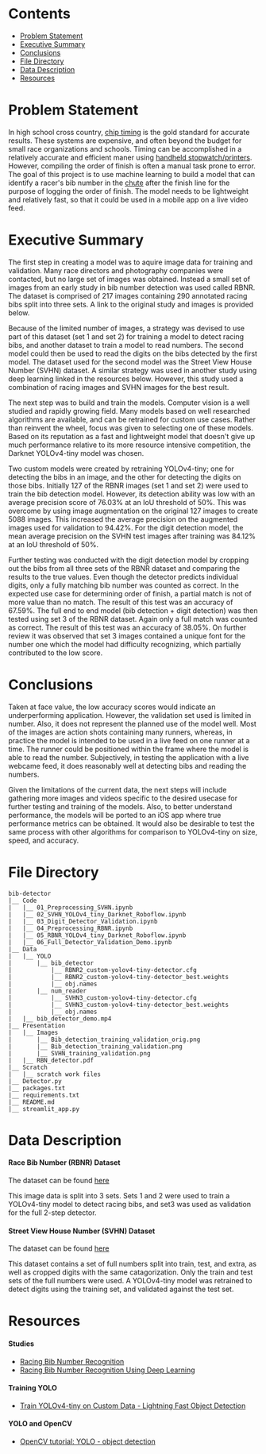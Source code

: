 # Contents
- [Problem Statement](#Problem-Statement)
- [Executive Summary](#Executive-Summary)
- [Conclusions](#Conclusions)
- [File Directory](#File-Directory)
- [Data Description](#Data-Description)
- [Resources](#Resources)

# Problem Statement
In high school cross country, [chip timing](https://en.wikipedia.org/wiki/Transponder_timing) is the gold standard for accurate results.  These systems are expensive, and often beyond the budget for small race organizations and schools.  Timing can be accomplished in a relatively accurate and efficient maner using [handheld stopwatch/printers](https://www.everythingtrackandfield.com/Ultrak-L10-Lane-Timer).  However, compiling the order of finish is often a manual task prone to error.  The goal of this project is to use machine learning to build a model that can identify a racer's bib number in the [chute](https://co.milesplit.com/articles/187094/the-definitive-lexicon-of-cross-country-terms) after the finish line for the purpose of logging the order of finish.  The model needs to be lightweight and relatively fast, so that it could be used in a mobile app on a live video feed.


# Executive Summary
The first step in creating a model was to aquire image data for training and validation.  Many race directors and photography companies were contacted, but no large set of images was obtained.  Instead a small set of images from an early study in bib number detection was used called RBNR.  The dataset is comprised of 217 images containing 290 annotated racing bibs split into three sets.  A link to the original study and images is provided below.  

Because of the limited number of images, a strategy was devised to use part of this dataset (set 1 and set 2) for training a model to detect racing bibs, and another dataset to train a model to read numbers.  The second model could then be used to read the digits on the bibs detected by the first model.  The dataset used for the second model was the Street View House Number (SVHN) dataset.  A similar strategy was used in another study using deep learning linked in the resources below.  However, this study used a combination of racing images and SVHN images for the best result.

The next step was to build and train the models.  Computer vision is a well studied and rapidly growing field.  Many models based on well researched algorithms are available, and can be retrained for custom use cases.  Rather than reinvent the wheel, focus was given to selecting one of these models.  Based on its reputation as a fast and lightweight model that doesn't give up much performance relative to its more resource intensive competition, the Darknet YOLOv4-tiny model was chosen.  

Two custom models were created by retraining YOLOv4-tiny; one for detecting the bibs in an image, and the other for detecting the digits on those bibs.  Initially 127 of the RBNR images (set 1 and set 2) were used to train the bib detection model.  However, its detection ability was low with an average precision score of 76.03% at an IoU threshold of 50%.  This was overcome by using image augmentation on the original 127 images to create 5088 images.  This increased the average precision on the augmented images used for validation to 94.42%.  For the digit detection model, the mean average precision on the SVHN test images after training was 84.12% at an IoU threshold of 50%.

Further testing was conducted with the digit detection model by cropping out the bibs from all three sets of the RBNR dataset and comparing the results to the true values.  Even though the detector predicts individual digits, only a fully matching bib number was counted as correct.  In the expected use case for determining order of finish, a partial match is not of more value than no match.  The result of this test was an accuracy of 67.59%.  The full end to end model (bib detection + digit detection) was then tested using set 3 of the RBNR dataset.  Again only a full match was counted as correct.  The result of this test was an accuracy of 38.05%.  On further review it was observed that set 3 images contained a unique font for the number one which the model had difficulty recognizing, which partially contributed to the low score.

# Conclusions
Taken at face value, the low accuracy scores would indicate an underperforming application.  However, the validation set used is limited in number.  Also, it does not represent the planned use of the model well.  Most of the images are action shots containing many runners, whereas, in practice the model is intended to be used in a live feed on one runner at a time.  The runner could be positioned within the frame where the model is able to read the number.  Subjectively, in testing the application with a live webcame feed, it does reasonably well at detecting bibs and reading the numbers.

Given the limitations of the current data, the next steps will include gathering more images and videos specific to the desired usecase for further testing and training of the models.  Also, to better understand performance, the models will be ported to an iOS app where true performance metrics can be obtained.  It would also be desirable to test the same process with other algorithms for comparison to YOLOv4-tiny on size, speed, and accuracy.

# File Directory
```
bib-detector
|__ Code
|   |__ 01_Preprocessing_SVHN.ipynb   
|   |__ 02_SVHN_YOLOv4_tiny_Darknet_Roboflow.ipynb   
|   |__ 03_Digit_Detector_Validation.ipynb
|   |__ 04_Preprocessing_RBNR.ipynb
|   |__ 05_RBNR_YOLOv4_tiny_Darknet_Roboflow.ipynb
|   |__ 06_Full_Detector_Validation_Demo.ipynb
|__ Data
|   |__ YOLO
|       |__ bib_detector 
|           |__ RBNR2_custom-yolov4-tiny-detector.cfg
|           |__ RBNR2_custom-yolov4-tiny-detector_best.weights
|           |__ obj.names
|       |__ num_reader 
|           |__ SVHN3_custom-yolov4-tiny-detector.cfg
|           |__ SVHN3_custom-yolov4-tiny-detector_best.weights
|           |__ obj.names
|   |__ bib_detector_demo.mp4
|__ Presentation
|   |__ Images
|       |__ Bib_detection_training_validation_orig.png
|       |__ Bib_detection_training_validation.png
|       |__ SVHN_training_validation.png
|   |__ RBN_detector.pdf
|__ Scratch
|   |__ scratch work files
|__ Detector.py
|__ packages.txt
|__ requirements.txt
|__ README.md
|__ streamlit_app.py
```

# Data Description
#### Race Bib Number (RBNR) Dataset
The dataset can be found [here](https://people.csail.mit.edu/talidekel/RBNR.html)

This image data is split into 3 sets.  Sets 1 and 2 were used to train a YOLOv4-tiny model to detect racing bibs, and set3 was used as validation for the full 2-step detector. 

#### Street View House Number (SVHN) Dataset
The dataset can be found [here](http://ufldl.stanford.edu/housenumbers/)

This dataset contains a set of full numbers split into train, test, and extra, as well as cropped digits with the same catagorization.  Only the train and test sets of the full numbers were used.  A YOLOv4-tiny model was retrained to detect digits using the training set, and validated against the test set. 

# Resources
#### Studies
- [Racing Bib Number Recognition](https://people.csail.mit.edu/talidekel/RBNR.html)
- [Racing Bib Number Recognition Using Deep Learning](https://www.researchgate.net/publication/335234017_Racing_Bib_Number_Recognition_Using_Deep_Learning)

#### Training YOLO
- [Train YOLOv4-tiny on Custom Data - Lightning Fast Object Detection](https://blog.roboflow.com/train-yolov4-tiny-on-custom-data-lighting-fast-detection/)

#### YOLO and OpenCV
- [OpenCV tutorial: YOLO - object detection](https://opencv-tutorial.readthedocs.io/en/latest/yolo/yolo.html)